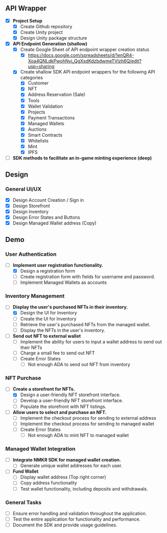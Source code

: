 ## API Wrapper

- [x]  **Project Setup**
    - [x]  Create Github repository
    - [x]  Create Unity project
    - [x]  Design Unity package structure
- [x]  **API Endpoint Generation (shallow)**
    - [x]  Create Google Sheet of API endpoint wrapper creation status
        - [x]  https://docs.google.com/spreadsheets/d/1enQR4-Xoa4QNLdkPwohNyi_QgXsdKdzbdwmeTVlzh6Q/edit?usp=sharing
    - [x]  Create shallow SDK API endpoint wrappers for the following API categories
        - [x]  Customer
        - [x]  NFT
        - [x]  Address Reservation (Sale)
        - [x]  Tools
        - [x]  Wallet Validation
        - [x]  Projects
        - [x]  Payment Transactions
        - [x]  Managed Wallets
        - [x]  Auctions
        - [x]  Smart Contracts
        - [x]  Whitelists
        - [x]  Mint
        - [x]  IPFS
- [ ]  **SDK methods to facilitate an in-game minting experience (deep)**

## Design

### General UI/UX

- [x]  Design Account Creation / Sign in
- [x]  Design Storefront
- [x]  Design Inventory
- [x]  Design Error States and Buttons
- [x]  Design Managed Wallet address (Copy)

## Demo

### **User Authentication**

- [ ]  **Implement user registration functionality.**
    - [x]  Design a registration form
    - [ ]  Create registration form with fields for username and password.
    - [ ]  Implement Managed Wallets as accounts

### **Inventory Management**

- [ ]  **Display the user's purchased NFTs in their inventory.**
    - [x]  Design the UI for Inventory
    - [ ]  Create the UI for Inventory
    - [ ]  Retrieve the user's purchased NFTs from the managed wallet.
    - [ ]  Display the NFTs in the user's inventory.
- [ ]  **Send out NFT to external wallet**
    - [ ]  Implement the ability for users to input a wallet address to send out their NFTs
    - [ ]  Charge a small fee to send out NFT
    - [ ]  Create Error States
        - [ ]  Not enough ADA to send out NFT from inventory

### **NFT Purchase**

- [ ]  **Create a storefront for NFTs.**
    - [x]  Design a user-friendly NFT storefront interface.
    - [ ]  Develop a user-friendly NFT storefront interface.
    - [ ]  Populate the storefront with NFT listings.
- [ ]  **Allow users to select and purchase an NFT.**
    - [ ]  Implement the checkout process for sending to external address
    - [ ]  Implement the checkout process for sending to managed wallet
    - [ ]  Create Error States
        - [ ]  Not enough ADA to mint NFT to managed wallet

### Managed **Wallet Integration**

- [ ]  **Integrate NMKR SDK for managed wallet creation.**
    - [ ]  Generate unique wallet addresses for each user.
- [ ]  **Fund Wallet**
    - [ ]  Display wallet address (Top right corner)
    - [ ]  Copy address functionality
    - [ ]  Test wallet functionality, including deposits and withdrawals.

### General Tasks

- [ ]  Ensure error handling and validation throughout the application.
- [ ]  Test the entire application for functionality and performance.
- [ ]  Document the SDK and provide usage guidelines.